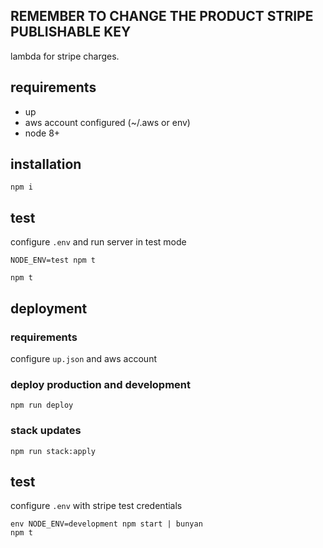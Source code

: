## REMEMBER TO CHANGE THE PRODUCT STRIPE PUBLISHABLE KEY

lambda for stripe charges.

## requirements

- up
- aws account configured (~/.aws or env)
- node 8+

## installation

```
npm i
```

## test

configure `.env` and run server in test mode

```
NODE_ENV=test npm t
```

```
npm t
```

## deployment

### requirements

configure `up.json` and aws account

### deploy production and development

```
npm run deploy 
```

### stack updates

```
npm run stack:apply
```


## test

configure `.env` with stripe test credentials

```
env NODE_ENV=development npm start | bunyan
npm t
```